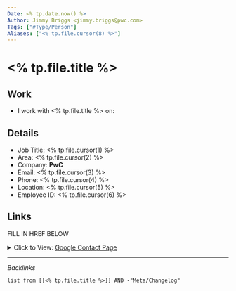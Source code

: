 ```yaml
---
Date: <% tp.date.now() %>
Author: Jimmy Briggs <jimmy.briggs@pwc.com>
Tags: ["#Type/Person"]
Aliases: ["<% tp.file.cursor(8) %>"]
---
```


# <% tp.file.title %>

## Work

- I work with <% tp.file.title %> on:

## Details
- Job Title: <% tp.file.cursor(1) %>
- Area: <% tp.file.cursor(2) %>
- Company: **PwC**
- Email: <% tp.file.cursor(3) %>
- Phone: <% tp.file.cursor(4) %>
- Location: <% tp.file.cursor(5) %>
- Employee ID: <% tp.file.cursor(6) %>

## Links
FILL IN HREF BELOW

<details>
    <summary>Click to View:
        <link>
        <a href="<% tp.file.cursor(7) %>">Google Contact Page</a>
    </summary>
    <p>
    <div style="display: block;
        position: relative; width: 100%; height: 0px; --aspect-ratio:9/16;
        padding-bottom: calc(var(--aspect-ratio) * 100%);"><iframe
            src="https://contacts.google.com/person/116122592750514227051" allow="fullscreen" style="position: absolute; top: 0px; left: 0px;
            height: 100%; width: 100%;"></iframe></div>
    </p>
</details>

***

*Backlinks*

```dataview
list from [[<% tp.file.title %>]] AND -"Meta/Changelog"
```


